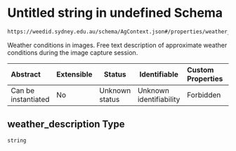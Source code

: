 # Untitled string in undefined Schema

```txt
https://weedid.sydney.edu.au/schema/AgContext.json#/properties/weather_description
```

Weather conditions in images.
Free text description of approximate weather conditions during the image capture session.


| Abstract            | Extensible | Status         | Identifiable            | Custom Properties | Additional Properties | Access Restrictions | Defined In                                                              |
| :------------------ | ---------- | -------------- | ----------------------- | :---------------- | --------------------- | ------------------- | ----------------------------------------------------------------------- |
| Can be instantiated | No         | Unknown status | Unknown identifiability | Forbidden         | Allowed               | none                | [AgContext.schema.json\*](AgContext.schema.json "open original schema") |

## weather_description Type

`string`
